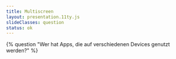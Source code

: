 ```yaml
---
title: Multiscreen
layout: presentation.11ty.js
slideClasses: question
status: ok
---
```


{% question "Wer hat Apps, die auf verschiedenen Devices genutzt werden?" %}

